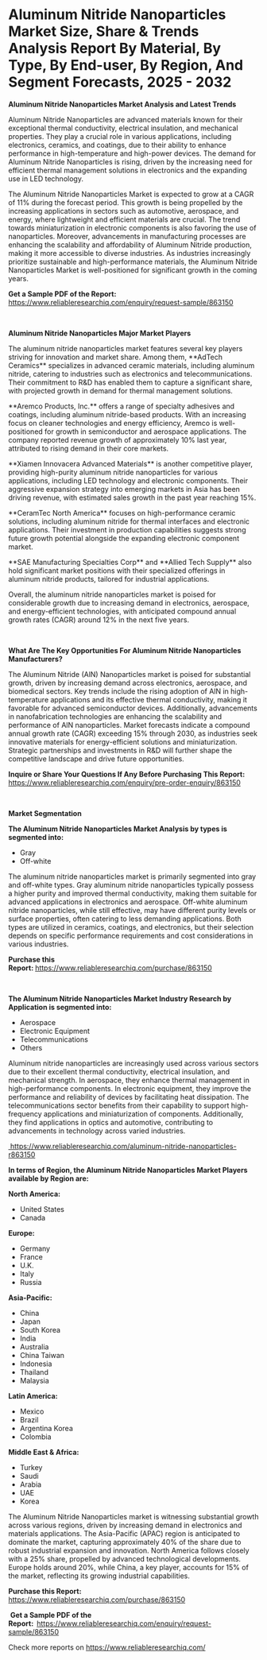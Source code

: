 <p><h1>Aluminum Nitride Nanoparticles Market Size, Share & Trends Analysis Report By Material, By Type, By End-user, By Region, And Segment Forecasts, 2025 - 2032</h1></p><p><strong>Aluminum Nitride Nanoparticles Market Analysis and Latest Trends</strong></p>
<p><p>Aluminum Nitride Nanoparticles are advanced materials known for their exceptional thermal conductivity, electrical insulation, and mechanical properties. They play a crucial role in various applications, including electronics, ceramics, and coatings, due to their ability to enhance performance in high-temperature and high-power devices. The demand for Aluminum Nitride Nanoparticles is rising, driven by the increasing need for efficient thermal management solutions in electronics and the expanding use in LED technology.</p><p>The Aluminum Nitride Nanoparticles Market is expected to grow at a CAGR of 11% during the forecast period. This growth is being propelled by the increasing applications in sectors such as automotive, aerospace, and energy, where lightweight and efficient materials are crucial. The trend towards miniaturization in electronic components is also favoring the use of nanoparticles. Moreover, advancements in manufacturing processes are enhancing the scalability and affordability of Aluminum Nitride production, making it more accessible to diverse industries. As industries increasingly prioritize sustainable and high-performance materials, the Aluminum Nitride Nanoparticles Market is well-positioned for significant growth in the coming years.</p></p>
<p><strong>Get a Sample PDF of the Report:&nbsp;</strong> <a href="https://www.reliableresearchiq.com/enquiry/request-sample/863150?utm_campaign=2142&utm_medium=2&utm_source=Github&utm_content=ia&utm_term=30012025&utm_id=aluminum-nitride-nanoparticles">https://www.reliableresearchiq.com/enquiry/request-sample/863150</a></p>
<p>&nbsp;</p>
<p><strong>Aluminum Nitride Nanoparticles Major Market Players</strong></p>
<p><p>The aluminum nitride nanoparticles market features several key players striving for innovation and market share. Among them, **AdTech Ceramics** specializes in advanced ceramic materials, including aluminum nitride, catering to industries such as electronics and telecommunications. Their commitment to R&D has enabled them to capture a significant share, with projected growth in demand for thermal management solutions.</p><p>**Aremco Products, Inc.** offers a range of specialty adhesives and coatings, including aluminum nitride-based products. With an increasing focus on cleaner technologies and energy efficiency, Aremco is well-positioned for growth in semiconductor and aerospace applications. The company reported revenue growth of approximately 10% last year, attributed to rising demand in their core markets.</p><p>**Xiamen Innovacera Advanced Materials** is another competitive player, providing high-purity aluminum nitride nanoparticles for various applications, including LED technology and electronic components. Their aggressive expansion strategy into emerging markets in Asia has been driving revenue, with estimated sales growth in the past year reaching 15%.</p><p>**CeramTec North America** focuses on high-performance ceramic solutions, including aluminum nitride for thermal interfaces and electronic applications. Their investment in production capabilities suggests strong future growth potential alongside the expanding electronic component market.</p><p>**SAE Manufacturing Specialties Corp** and **Allied Tech Supply** also hold significant market positions with their specialized offerings in aluminum nitride products, tailored for industrial applications.</p><p>Overall, the aluminum nitride nanoparticles market is poised for considerable growth due to increasing demand in electronics, aerospace, and energy-efficient technologies, with anticipated compound annual growth rates (CAGR) around 12% in the next five years.</p></p>
<p>&nbsp;</p>
<p><strong>What Are The Key Opportunities For Aluminum Nitride Nanoparticles Manufacturers?</strong></p>
<p><p>The Aluminum Nitride (AlN) Nanoparticles market is poised for substantial growth, driven by increasing demand across electronics, aerospace, and biomedical sectors. Key trends include the rising adoption of AlN in high-temperature applications and its effective thermal conductivity, making it favorable for advanced semiconductor devices. Additionally, advancements in nanofabrication technologies are enhancing the scalability and performance of AlN nanoparticles. Market forecasts indicate a compound annual growth rate (CAGR) exceeding 15% through 2030, as industries seek innovative materials for energy-efficient solutions and miniaturization. Strategic partnerships and investments in R&D will further shape the competitive landscape and drive future opportunities.</p></p>
<p><strong>Inquire or Share Your Questions If Any Before Purchasing This Report:</strong> <a href="https://www.reliableresearchiq.com/enquiry/pre-order-enquiry/863150?utm_campaign=2142&utm_medium=2&utm_source=Github&utm_content=ia&utm_term=30012025&utm_id=aluminum-nitride-nanoparticles">https://www.reliableresearchiq.com/enquiry/pre-order-enquiry/863150</a></p>
<p>&nbsp;</p>
<p><strong>Market Segmentation</strong></p>
<p><strong>The Aluminum Nitride Nanoparticles Market Analysis by types is segmented into:</strong></p>
<p><ul><li>Gray</li><li>Off-white</li></ul></p>
<p><p>The aluminum nitride nanoparticles market is primarily segmented into gray and off-white types. Gray aluminum nitride nanoparticles typically possess a higher purity and improved thermal conductivity, making them suitable for advanced applications in electronics and aerospace. Off-white aluminum nitride nanoparticles, while still effective, may have different purity levels or surface properties, often catering to less demanding applications. Both types are utilized in ceramics, coatings, and electronics, but their selection depends on specific performance requirements and cost considerations in various industries.</p></p>
<p><strong>Purchase this Report:&nbsp;</strong><a href="https://www.reliableresearchiq.com/purchase/863150?utm_campaign=2142&utm_medium=2&utm_source=Github&utm_content=ia&utm_term=30012025&utm_id=aluminum-nitride-nanoparticles">https://www.reliableresearchiq.com/purchase/863150</a></p>
<p>&nbsp;</p>
<p><strong>The Aluminum Nitride Nanoparticles Market Industry Research by Application is segmented into:</strong></p>
<p><ul><li>Aerospace</li><li>Electronic Equipment</li><li>Telecommunications</li><li>Others</li></ul></p>
<p><p>Aluminum nitride nanoparticles are increasingly used across various sectors due to their excellent thermal conductivity, electrical insulation, and mechanical strength. In aerospace, they enhance thermal management in high-performance components. In electronic equipment, they improve the performance and reliability of devices by facilitating heat dissipation. The telecommunications sector benefits from their capability to support high-frequency applications and miniaturization of components. Additionally, they find applications in optics and automotive, contributing to advancements in technology across varied industries.</p></p>
<p><a href="https://www.reliableresearchiq.com/aluminum-nitride-nanoparticles-r863150?utm_campaign=2142&utm_medium=2&utm_source=Github&utm_content=ia&utm_term=30012025&utm_id=aluminum-nitride-nanoparticles">&nbsp;https://www.reliableresearchiq.com/aluminum-nitride-nanoparticles-r863150</a></p>
<p><strong>In terms of Region, the Aluminum Nitride Nanoparticles Market Players available by Region are:</strong></p>
<p>
    <p> <strong> North America: </strong>
        <ul>
            <li>United States</li>
            <li>Canada</li>
        </ul>
        </p> 
    <p> <strong> Europe: </strong>
        <ul>
            <li>Germany</li>
            <li>France</li>
            <li>U.K.</li>
            <li>Italy</li>
            <li>Russia</li>
        </ul>
        </p> 
    <p> <strong> Asia-Pacific: </strong>
        <ul>
            <li>China</li>
            <li>Japan</li>
            <li>South Korea</li>
            <li>India</li>
            <li>Australia</li>
            <li>China Taiwan</li>
            <li>Indonesia</li>
            <li>Thailand</li>
            <li>Malaysia</li>
        </ul>
        </p> 
    <p> <strong> Latin America: </strong>
        <ul>
            <li>Mexico</li>
            <li>Brazil</li>
            <li>Argentina Korea</li>
            <li>Colombia</li>
        </ul>
        </p> 
    <p> <strong> Middle East & Africa: </strong>
        <ul>
            <li>Turkey</li>
            <li>Saudi</li>
            <li>Arabia</li>
            <li>UAE</li>
            <li>Korea</li>
        </ul>
    </p>
    </p>
<p><p>The Aluminum Nitride Nanoparticles market is witnessing substantial growth across various regions, driven by increasing demand in electronics and materials applications. The Asia-Pacific (APAC) region is anticipated to dominate the market, capturing approximately 40% of the share due to robust industrial expansion and innovation. North America follows closely with a 25% share, propelled by advanced technological developments. Europe holds around 20%, while China, a key player, accounts for 15% of the market, reflecting its growing industrial capabilities.</p></p>
<p><strong>Purchase this Report: </strong><a href="https://www.reliableresearchiq.com/purchase/863150?utm_campaign=2142&utm_medium=2&utm_source=Github&utm_content=ia&utm_term=30012025&utm_id=aluminum-nitride-nanoparticles">https://www.reliableresearchiq.com/purchase/863150</a></p>
<p>&nbsp;<strong>Get a Sample PDF of the Report:&nbsp;&nbsp;</strong><a href="https://www.reliableresearchiq.com/enquiry/request-sample/863150?utm_campaign=2142&utm_medium=2&utm_source=Github&utm_content=ia&utm_term=30012025&utm_id=aluminum-nitride-nanoparticles">https://www.reliableresearchiq.com/enquiry/request-sample/863150</a></p>
<p><strong></strong></p>
<p>Check more reports on <a href="https://www.reliableresearchiq.com/?utm_campaign=2142&utm_medium=2&utm_source=Github&utm_content=ia&utm_term=30012025&utm_id=aluminum-nitride-nanoparticles">https://www.reliableresearchiq.com/</a></p>